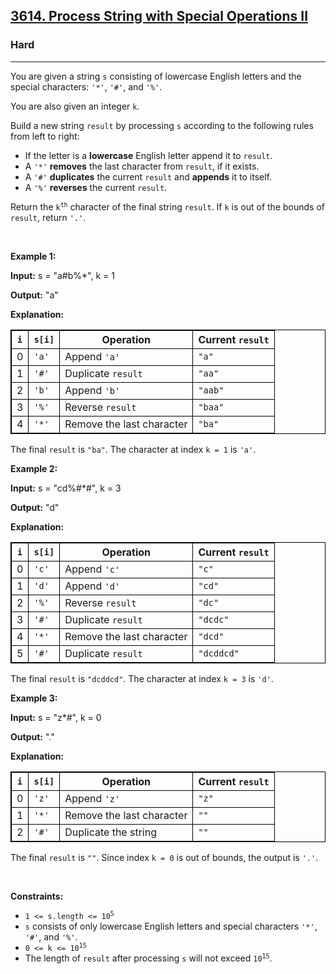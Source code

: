 <h2><a href="https://leetcode.com/problems/process-string-with-special-operations-ii/">3614. Process String with Special Operations II</a></h2><h3>Hard</h3><hr><p>You are given a string <code>s</code> consisting of lowercase English letters and the special characters: <code>&#39;*&#39;</code>, <code>&#39;#&#39;</code>, and <code>&#39;%&#39;</code>.</p>

<p>You are also given an integer <code>k</code>.</p>

<p>Build a new string <code>result</code> by processing <code>s</code> according to the following rules from left to right:</p>

<ul>
	<li>If the letter is a <strong>lowercase</strong> English letter append it to <code>result</code>.</li>
	<li>A <code>&#39;*&#39;</code> <strong>removes</strong> the last character from <code>result</code>, if it exists.</li>
	<li>A <code>&#39;#&#39;</code> <strong>duplicates</strong> the current <code>result</code> and <strong>appends</strong> it to itself.</li>
	<li>A <code>&#39;%&#39;</code> <strong>reverses</strong> the current <code>result</code>.</li>
</ul>

<p>Return the <code>k<sup>th</sup></code> character of the final string <code>result</code>. If <code>k</code> is out of the bounds of <code>result</code>, return <code>&#39;.&#39;</code>.</p>

<p>&nbsp;</p>
<p><strong class="example">Example 1:</strong></p>

<div class="example-block">
<p><strong>Input:</strong> <span class="example-io">s = &quot;a#b%*&quot;, k = 1</span></p>

<p><strong>Output:</strong> <span class="example-io">&quot;a&quot;</span></p>

<p><strong>Explanation:</strong></p>

<table style="border: 1px solid black;">
	<thead>
		<tr>
			<th style="border: 1px solid black;"><code>i</code></th>
			<th style="border: 1px solid black;"><code>s[i]</code></th>
			<th style="border: 1px solid black;">Operation</th>
			<th style="border: 1px solid black;">Current <code>result</code></th>
		</tr>
	</thead>
	<tbody>
		<tr>
			<td style="border: 1px solid black;">0</td>
			<td style="border: 1px solid black;"><code>&#39;a&#39;</code></td>
			<td style="border: 1px solid black;">Append <code>&#39;a&#39;</code></td>
			<td style="border: 1px solid black;"><code>&quot;a&quot;</code></td>
		</tr>
		<tr>
			<td style="border: 1px solid black;">1</td>
			<td style="border: 1px solid black;"><code>&#39;#&#39;</code></td>
			<td style="border: 1px solid black;">Duplicate <code>result</code></td>
			<td style="border: 1px solid black;"><code>&quot;aa&quot;</code></td>
		</tr>
		<tr>
			<td style="border: 1px solid black;">2</td>
			<td style="border: 1px solid black;"><code>&#39;b&#39;</code></td>
			<td style="border: 1px solid black;">Append <code>&#39;b&#39;</code></td>
			<td style="border: 1px solid black;"><code>&quot;aab&quot;</code></td>
		</tr>
		<tr>
			<td style="border: 1px solid black;">3</td>
			<td style="border: 1px solid black;"><code>&#39;%&#39;</code></td>
			<td style="border: 1px solid black;">Reverse <code>result</code></td>
			<td style="border: 1px solid black;"><code>&quot;baa&quot;</code></td>
		</tr>
		<tr>
			<td style="border: 1px solid black;">4</td>
			<td style="border: 1px solid black;"><code>&#39;*&#39;</code></td>
			<td style="border: 1px solid black;">Remove the last character</td>
			<td style="border: 1px solid black;"><code>&quot;ba&quot;</code></td>
		</tr>
	</tbody>
</table>

<p>The final <code>result</code> is <code>&quot;ba&quot;</code>. The character at index <code>k = 1</code> is <code>&#39;a&#39;</code>.</p>
</div>

<p><strong class="example">Example 2:</strong></p>

<div class="example-block">
<p><strong>Input:</strong> <span class="example-io">s = &quot;cd%#*#&quot;, k = 3</span></p>

<p><strong>Output:</strong> <span class="example-io">&quot;d&quot;</span></p>

<p><strong>Explanation:</strong></p>

<table style="border: 1px solid black;">
	<thead>
		<tr>
			<th style="border: 1px solid black;"><code>i</code></th>
			<th style="border: 1px solid black;"><code>s[i]</code></th>
			<th style="border: 1px solid black;">Operation</th>
			<th style="border: 1px solid black;">Current <code>result</code></th>
		</tr>
	</thead>
	<tbody>
		<tr>
			<td style="border: 1px solid black;">0</td>
			<td style="border: 1px solid black;"><code>&#39;c&#39;</code></td>
			<td style="border: 1px solid black;">Append <code>&#39;c&#39;</code></td>
			<td style="border: 1px solid black;"><code>&quot;c&quot;</code></td>
		</tr>
		<tr>
			<td style="border: 1px solid black;">1</td>
			<td style="border: 1px solid black;"><code>&#39;d&#39;</code></td>
			<td style="border: 1px solid black;">Append <code>&#39;d&#39;</code></td>
			<td style="border: 1px solid black;"><code>&quot;cd&quot;</code></td>
		</tr>
		<tr>
			<td style="border: 1px solid black;">2</td>
			<td style="border: 1px solid black;"><code>&#39;%&#39;</code></td>
			<td style="border: 1px solid black;">Reverse <code>result</code></td>
			<td style="border: 1px solid black;"><code>&quot;dc&quot;</code></td>
		</tr>
		<tr>
			<td style="border: 1px solid black;">3</td>
			<td style="border: 1px solid black;"><code>&#39;#&#39;</code></td>
			<td style="border: 1px solid black;">Duplicate <code>result</code></td>
			<td style="border: 1px solid black;"><code>&quot;dcdc&quot;</code></td>
		</tr>
		<tr>
			<td style="border: 1px solid black;">4</td>
			<td style="border: 1px solid black;"><code>&#39;*&#39;</code></td>
			<td style="border: 1px solid black;">Remove the last character</td>
			<td style="border: 1px solid black;"><code>&quot;dcd&quot;</code></td>
		</tr>
		<tr>
			<td style="border: 1px solid black;">5</td>
			<td style="border: 1px solid black;"><code>&#39;#&#39;</code></td>
			<td style="border: 1px solid black;">Duplicate <code>result</code></td>
			<td style="border: 1px solid black;"><code>&quot;dcddcd&quot;</code></td>
		</tr>
	</tbody>
</table>

<p>The final <code>result</code> is <code>&quot;dcddcd&quot;</code>. The character at index <code>k = 3</code> is <code>&#39;d&#39;</code>.</p>
</div>

<p><strong class="example">Example 3:</strong></p>

<div class="example-block">
<p><strong>Input:</strong> <span class="example-io">s = &quot;z*#&quot;, k = 0</span></p>

<p><strong>Output:</strong> <span class="example-io">&quot;.&quot;</span></p>

<p><strong>Explanation:</strong></p>

<table style="border: 1px solid black;">
	<thead>
		<tr>
			<th style="border: 1px solid black;"><code>i</code></th>
			<th style="border: 1px solid black;"><code>s[i]</code></th>
			<th style="border: 1px solid black;">Operation</th>
			<th style="border: 1px solid black;">Current <code>result</code></th>
		</tr>
	</thead>
	<tbody>
		<tr>
			<td style="border: 1px solid black;">0</td>
			<td style="border: 1px solid black;"><code>&#39;z&#39;</code></td>
			<td style="border: 1px solid black;">Append <code>&#39;z&#39;</code></td>
			<td style="border: 1px solid black;"><code>&quot;z&quot;</code></td>
		</tr>
		<tr>
			<td style="border: 1px solid black;">1</td>
			<td style="border: 1px solid black;"><code>&#39;*&#39;</code></td>
			<td style="border: 1px solid black;">Remove the last character</td>
			<td style="border: 1px solid black;"><code>&quot;&quot;</code></td>
		</tr>
		<tr>
			<td style="border: 1px solid black;">2</td>
			<td style="border: 1px solid black;"><code>&#39;#&#39;</code></td>
			<td style="border: 1px solid black;">Duplicate the string</td>
			<td style="border: 1px solid black;"><code>&quot;&quot;</code></td>
		</tr>
	</tbody>
</table>

<p>The final <code>result</code> is <code>&quot;&quot;</code>. Since index <code>k = 0</code> is out of bounds, the output is <code>&#39;.&#39;</code>.</p>
</div>

<p>&nbsp;</p>
<p><strong>Constraints:</strong></p>

<ul>
	<li><code>1 &lt;= s.length &lt;= 10<sup>5</sup></code></li>
	<li><code>s</code> consists of only lowercase English letters and special characters <code>&#39;*&#39;</code>, <code>&#39;#&#39;</code>, and <code>&#39;%&#39;</code>.</li>
	<li><code>0 &lt;= k &lt;= 10<sup>15</sup></code></li>
	<li>The length of <code>result</code> after processing <code>s</code> will not exceed <code>10<sup>15</sup></code>.</li>
</ul>
